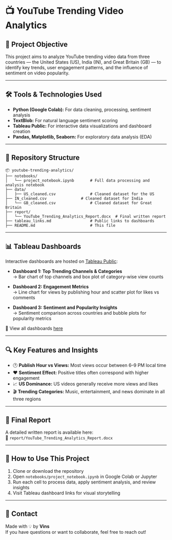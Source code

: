 
# 📺 YouTube Trending Video Analytics

## 📌 Project Objective

This project aims to analyze YouTube trending video data from three countries — the United States (US), India (IN), and Great Britain (GB) — to identify key trends, user engagement patterns, and the influence of sentiment on video popularity.

---

## 🛠️ Tools & Technologies Used

- **Python (Google Colab):** For data cleaning, processing, sentiment analysis
- **TextBlob:** For natural language sentiment scoring
- **Tableau Public:** For interactive data visualizations and dashboard creation
- **Pandas, Matplotlib, Seaborn:** For exploratory data analysis (EDA)

---

## 📁 Repository Structure

```
📦 youtube-trending-analytics/
├── notebooks/
│   └── project_notebook.ipynb       # Full data processing and analysis notebook
├── data/
│   ├── US_cleaned.csv               # Cleaned dataset for the US
├── IN_cleaned.csv               # Cleaned dataset for India
│   └── GB_cleaned.csv               # Cleaned dataset for Great Britain
├── report/
│   └── YouTube_Trending_Analytics_Report.docx  # Final written report
├── tableau_links.md                 # Public links to dashboards
├── README.md                        # This file
```

---

## 📊 Tableau Dashboards

Interactive dashboards are hosted on [Tableau Public](https://public.tableau.com):

- **Dashboard 1: Top Trending Channels & Categories**  
  → Bar chart of top channels and box plot of category-wise view counts

- **Dashboard 2: Engagement Metrics**  
  → Line chart for views by publishing hour and scatter plot for likes vs comments

- **Dashboard 3: Sentiment and Popularity Insights**  
  → Sentiment comparison across countries and bubble plots for popularity metrics

📎 View all dashboards [here](tableau_links.md)

---

## 🔍 Key Features and Insights

- 🕐 **Publish Hour vs Views:** Most views occur between 6–9 PM local time
- ❤️ **Sentiment Effect:** Positive titles often correspond with higher engagement
- 📈 **US Dominance:** US videos generally receive more views and likes
- 🎬 **Trending Categories:** Music, entertainment, and news dominate in all three regions

---

## 📄 Final Report

A detailed written report is available here:  
📎 `report/YouTube_Trending_Analytics_Report.docx`

---

## 🚀 How to Use This Project

1. Clone or download the repository
2. Open `notebooks/project_notebook.ipynb` in Google Colab or Jupyter
3. Run each cell to process data, apply sentiment analysis, and review insights
4. Visit Tableau dashboard links for visual storytelling

---

## 📧 Contact

Made with 💡 by **Vins**  
If you have questions or want to collaborate, feel free to reach out!
